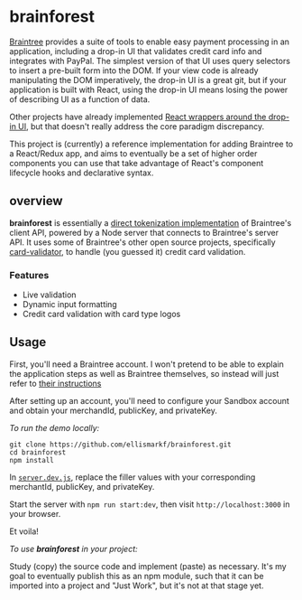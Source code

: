 # brainforest

[Braintree](https://www.braintreepayments.com/) provides a suite of tools to enable easy payment processing in an application, including a drop-in UI that validates credit card info and integrates with PayPal.  The simplest version of that UI uses query selectors to insert a pre-built form into the DOM.  If your view code is already manipulating the DOM imperatively, the drop-in UI is a great git, but if your application is built with React, using the drop-in UI means losing the power of describing UI as a function of data.

Other projects have already implemented [React wrappers around the drop-in UI](https://github.com/jeffcarp/braintree-react), but that doesn't really address the core paradigm discrepancy.  

This project is (currently) a reference implementation for adding Braintree to a React/Redux app, and aims to eventually be a set of higher order components you can use that take advantage of React's component lifecycle hooks and declarative syntax.

## overview

**brainforest** is essentially a [direct tokenization implementation](https://developers.braintreepayments.com/reference/client-reference/javascript/v2/credit-cards#credit-card-direct-tokenization) of Braintree's client API, powered by a Node server that connects to Braintree's server API.  It uses some of Braintree's other open source projects, specifically [card-validator](https://github.com/braintree/card-validator), to handle (you guessed it) credit card validation.

### Features
- Live validation
- Dynamic input formatting
- Credit card validation with card type logos

## Usage

First, you'll need a Braintree account.  I won't pretend to be able to explain the application steps as well as Braintree themselves, so instead will just refer to [their instructions](https://www.braintreepayments.com/sandbox)

After setting up an account, you'll need to configure your Sandbox account and obtain your merchandId, publicKey, and privateKey.

_To run the demo locally:_

```
git clone https://github.com/ellismarkf/brainforest.git
cd brainforest
npm install
```
In [`server.dev.js`](https://github.com/ellismarkf/brainforest/blob/master/server.dev.js?ts=2#L15), replace the filler values with your corresponding merchantId, publicKey, and privateKey.

Start the server with `npm run start:dev`, then visit `http://localhost:3000` in your browser.

Et voila!

_To use **brainforest** in your project:_

Study (copy) the source code and implement (paste) as necessary.  It's my goal to eventually publish this as an npm module, such that it can be imported into a project and "Just Work", but it's not at that stage yet.